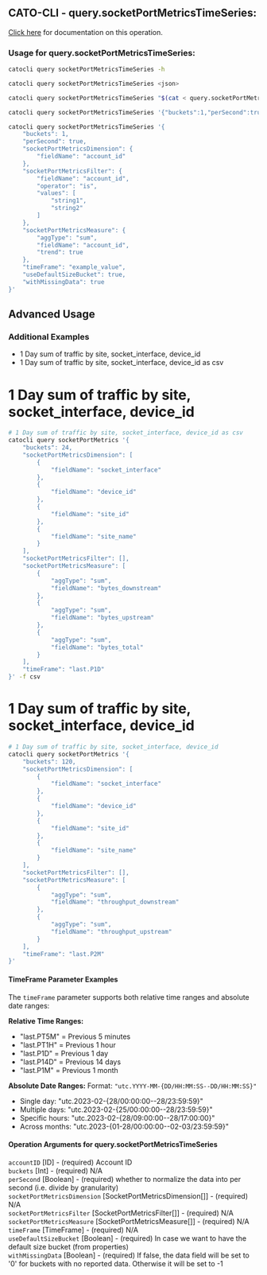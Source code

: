 
## CATO-CLI - query.socketPortMetricsTimeSeries:
[Click here](https://api.catonetworks.com/documentation/#query-query.socketPortMetricsTimeSeries) for documentation on this operation.

### Usage for query.socketPortMetricsTimeSeries:

```bash
catocli query socketPortMetricsTimeSeries -h

catocli query socketPortMetricsTimeSeries <json>

catocli query socketPortMetricsTimeSeries "$(cat < query.socketPortMetricsTimeSeries.json)"

catocli query socketPortMetricsTimeSeries '{"buckets":1,"perSecond":true,"socketPortMetricsDimension":{"fieldName":"account_id"},"socketPortMetricsFilter":{"fieldName":"account_id","operator":"is","values":["string1","string2"]},"socketPortMetricsMeasure":{"aggType":"sum","fieldName":"account_id","trend":true},"timeFrame":"example_value","useDefaultSizeBucket":true,"withMissingData":true}'

catocli query socketPortMetricsTimeSeries '{
    "buckets": 1,
    "perSecond": true,
    "socketPortMetricsDimension": {
        "fieldName": "account_id"
    },
    "socketPortMetricsFilter": {
        "fieldName": "account_id",
        "operator": "is",
        "values": [
            "string1",
            "string2"
        ]
    },
    "socketPortMetricsMeasure": {
        "aggType": "sum",
        "fieldName": "account_id",
        "trend": true
    },
    "timeFrame": "example_value",
    "useDefaultSizeBucket": true,
    "withMissingData": true
}'
```

## Advanced Usage
### Additional Examples
- 1 Day sum of traffic by site, socket_interface, device_id
- 1 Day sum of traffic by site, socket_interface, device_id as csv

# 1 Day sum of traffic by site, socket_interface, device_id

```bash
# 1 Day sum of traffic by site, socket_interface, device_id as csv
catocli query socketPortMetrics '{
    "buckets": 24,
    "socketPortMetricsDimension": [
        {
            "fieldName": "socket_interface"
        },
        {
            "fieldName": "device_id"
        },
        {
            "fieldName": "site_id"
        },
        {
            "fieldName": "site_name"
        }
    ],
    "socketPortMetricsFilter": [],
    "socketPortMetricsMeasure": [
        {
            "aggType": "sum",
            "fieldName": "bytes_downstream"
        },
        {
            "aggType": "sum",
            "fieldName": "bytes_upstream"
        },
        {
            "aggType": "sum",
            "fieldName": "bytes_total"
        }
    ],
    "timeFrame": "last.P1D"
}' -f csv
```

# 1 Day sum of traffic by site, socket_interface, device_id

```bash
# 1 Day sum of traffic by site, socket_interface, device_id
catocli query socketPortMetrics '{
    "buckets": 120,
    "socketPortMetricsDimension": [
        {
            "fieldName": "socket_interface"
        },
        {
            "fieldName": "device_id"
        },
        {
            "fieldName": "site_id"
        },
        {
            "fieldName": "site_name"
        }
    ],
    "socketPortMetricsFilter": [],
    "socketPortMetricsMeasure": [
        {
            "aggType": "sum",
            "fieldName": "throughput_downstream"
        },
        {
            "aggType": "sum",
            "fieldName": "throughput_upstream"
        }
    ],
    "timeFrame": "last.P2M"
}'
```






#### TimeFrame Parameter Examples

The `timeFrame` parameter supports both relative time ranges and absolute date ranges:

**Relative Time Ranges:**
- "last.PT5M" = Previous 5 minutes
- "last.PT1H" = Previous 1 hour  
- "last.P1D" = Previous 1 day
- "last.P14D" = Previous 14 days
- "last.P1M" = Previous 1 month

**Absolute Date Ranges:**
Format: `"utc.YYYY-MM-{DD/HH:MM:SS--DD/HH:MM:SS}"`

- Single day: "utc.2023-02-{28/00:00:00--28/23:59:59}"  
- Multiple days: "utc.2023-02-{25/00:00:00--28/23:59:59}"  
- Specific hours: "utc.2023-02-{28/09:00:00--28/17:00:00}"
- Across months: "utc.2023-{01-28/00:00:00--02-03/23:59:59}"


#### Operation Arguments for query.socketPortMetricsTimeSeries ####

`accountID` [ID] - (required) Account ID    
`buckets` [Int] - (required) N/A    
`perSecond` [Boolean] - (required) whether to normalize the data into per second (i.e. divide by granularity)    
`socketPortMetricsDimension` [SocketPortMetricsDimension[]] - (required) N/A    
`socketPortMetricsFilter` [SocketPortMetricsFilter[]] - (required) N/A    
`socketPortMetricsMeasure` [SocketPortMetricsMeasure[]] - (required) N/A    
`timeFrame` [TimeFrame] - (required) N/A    
`useDefaultSizeBucket` [Boolean] - (required) In case we want to have the default size bucket (from properties)    
`withMissingData` [Boolean] - (required) If false, the data field will be set to '0' for buckets with no reported data. Otherwise it will be set to -1    
